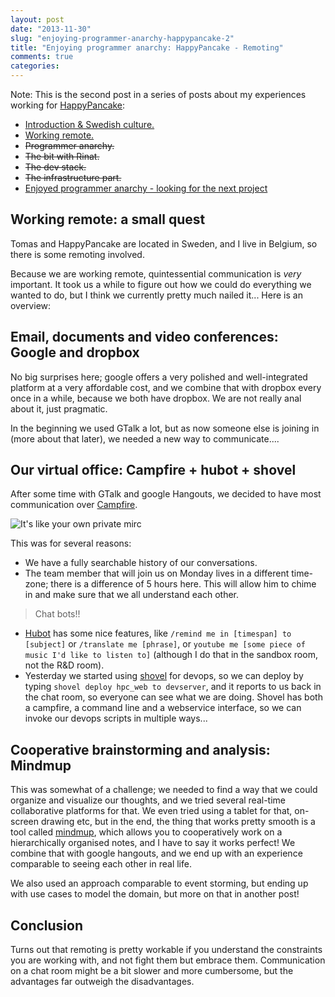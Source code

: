```yaml
---
layout: post
date: "2013-11-30"
slug: "enjoying-programmer-anarchy-happypancake-2"
title: "Enjoying programmer anarchy: HappyPancake - Remoting"
comments: true
categories: 
---
```


Note: This is the second post in a series of posts about my experiences working for [HappyPancake](https://www.happypancake.com/):
 
- [Introduction & Swedish culture.](/posts/enjoying-programmer-anarchy-happypancake/)
- [Working remote.](/posts/enjoying-programmer-anarchy-happypancake-2/)
- ~~Programmer anarchy.~~
- ~~The bit with Rinat.~~
- ~~The dev stack.~~
- ~~The infrastructure part.~~
- [Enjoyed programmer anarchy - looking for the next project](/posts/enjoyed-programmer-anarchy-looking-for-the-next-project//)

## Working remote: a small quest

Tomas and HappyPancake are located in Sweden, and I live in Belgium, so there is some remoting involved. 

Because we are working remote, quintessential communication is *very* important. It took us a while to figure out how we could do everything we wanted to do, but I think we currently pretty much nailed it... Here is an overview:

## Email, documents and video conferences: Google and dropbox

No big surprises here; google offers a very polished and well-integrated platform at a very affordable cost, and we combine that with dropbox every once in a while, because we both have dropbox. We are not really anal about it, just pragmatic.

In the beginning we used GTalk a lot, but as now someone else is joining in (more about that later), we needed a new way to communicate....

## Our virtual office: Campfire + hubot + shovel

After some time with GTalk and google Hangouts, we decided to have most communication over [Campfire](https://www.campfirenow.com/).

![It's like your own private mirc](https://i.snag.gy/tuO3Z.jpg)

This was for several reasons:

- We have a fully searchable history of our conversations.
- The team member that will join us on Monday lives in a different time-zone; there is a difference of 5 hours here. This will allow him to chime in and make sure that we all understand each other.

> Chat bots!!

- [Hubot](https://hubot.github.com/) has some nice features, like `/remind me in [timespan] to [subject]` or `/translate me [phrase]`, or `youtube me [some piece of music I'd like to listen to]` (although I do that in the sandbox room, not the R&D room).
- Yesterday we started using [shovel](https://github.com/seomoz/shovel) for devops, so we can deploy by typing
`shovel deploy hpc_web to devserver`, and it reports to us back in the chat room, so everyone can see what we are doing. Shovel has both a campfire, a command line and a webservice interface, so we can invoke our devops scripts in multiple ways...

## Cooperative brainstorming and analysis: Mindmup

This was somewhat of a challenge; we needed to find a way that we could organize and visualize our thoughts, and we tried several real-time collaborative platforms for that. We even tried using a tablet for that, on-screen drawing etc, but in the end, the thing that works pretty smooth is a tool called [mindmup](https://www.mindmup.com/), which allows you to cooperatively work on a hierarchically organised notes, and I have to say it works perfect! We combine that with google hangouts, and we end up with an experience comparable to seeing each other in real life.

We also used an approach comparable to event storming, but ending up with use cases to model the domain, but more on that in another post!

## Conclusion

Turns out that remoting is pretty workable if you understand the constraints you are working with, and not fight them but embrace them. Communication on a chat room might be a bit slower and more cumbersome, but the advantages far outweigh the disadvantages.


